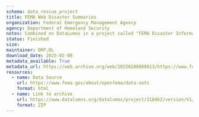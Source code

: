 ```yaml
---
schema: data_rescue_project 
title: FEMA Web Disaster Summaries
organization: Federal Emergency Management Agency
agency: Department of Homeland Security
notes: Combined on DataLumos in a project called "FEMA Disaster Information", mirroring grouping on OpenFEMA page
status: Finished
size: 
maintainer: DRP,DL
download_date: 2025-02-08
metadata_available: True
metadata_url: https://web.archive.org/web/20250208080013/https://www.fema.gov/openfema-data-page/fema-web-disaster-declarations-v1
resources:
  - name: Data Source
    url: https://www.fema.gov/about/openfema/data-sets
    format: html
  - name: Link to archive
    url: https://www.datalumos.org/datalumos/project/218462/version/V1/view
    format: ZIP
---
```

